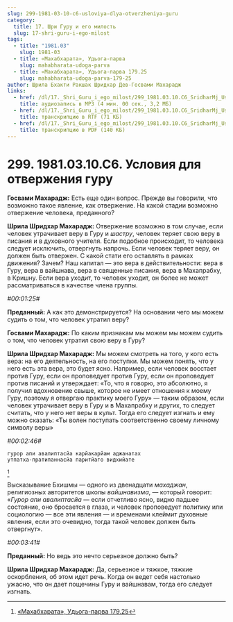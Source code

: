 ```yaml
---
slug: 299-1981-03-10-c6-usloviya-dlya-otverzheniya-guru
category:
  title: 17. Шри Гуру и его милость
  slug: 17-shri-guru-i-ego-milost
tags:
  - title: "1981.03"
    slug: 1981-03
  - title: «Махабхарата», Удьога-парва
    slug: mahabharata-udoga-parva
  - title: «Махабхарата», Удьога-парва 179.25
    slug: mahabharata-udoga-parva-179-25
author: Шрила Бхакти Ракшак Шридхар Дев-Госвами Махарадж
links:
  - href: /dl/17._Shri_Guru_i_ego_milost/299_1981.03.10.C6_SridharMj_Uslovija_dlja_otverzhenija_guru.mp3
    title: аудиозапись в MP3 (4 мин. 00 сек., 3,2 МБ)
  - href: /dl/17._Shri_Guru_i_ego_milost/299_1981.03.10.C6_SridharMj_Uslovija_dlja_otverzhenija_guru.rtf
    title: транскрипцию в RTF (71 КБ)
  - href: /dl/17._Shri_Guru_i_ego_milost/299_1981.03.10.C6_SridharMj_Uslovija_dlja_otverzhenija_guru.pdf
    title: транскрипцию в PDF (140 КБ)
---
```


# 299. 1981.03.10.C6. Условия для отвержения гуру

**Госвами Махарадж:** Есть еще один вопрос. Прежде вы говорили, что возможно такое явление, как отвержение. На какой стадии возможно отвержение человека, преданного?

**Шрила Шридхар Махарадж:** Отвержение возможно в том случае, если человек утрачивает веру в Гуру и *шастру*, человек теряет свою веру в писания и в духовного учителя. Если подобное происходит, то человека следует исключить, отвергнуть напрочь. Если человек теряет веру, он должен быть отвержен. С какой стати его оставлять в рамках движения? Зачем? Наш капитал — это вера в действительности: вера в Гуру, вера в вайшнава, вера в священные писания, вера в Махапрабху, в Кришну. Если вера уходит, то человек уходит, он более не может рассматриваться в качестве члена группы.

*#00:01:25#*

**Преданный:** А как это демонстрируется? На основании чего мы можем судить о том, что человек утратил веру?

**Госвами Махарадж:** По каким признакам мы можем мы можем судить о том, что человек утратил свою веру в Гуру?

**Шрила Шридхар Махарадж:** Мы можем смотреть на того, у кого есть вера: на его деятельность, на его поступки. Мы можем понять, что у него есть эта вера, это будет ясно. Например, если человек восстает против Гуру, если он проповедует против Гуру, если он проповедует против писаний и утверждает: «То, что я говорю, это абсолютно, я получил вдохновение свыше, которое не имеет отношения к моему Гуру, поэтому я отвергаю практику моего Гуру» — таким образом, если человек утрачивает веру в Гуру и в Махапрабху и других, то следует считать, что у него нет веры в культ. Тогда его следует изгнать и ему можно сказать: «Ты волен поступать соответственно своему личному символу веры»

*#00:02:46#*

    гурор апи авалиптасйа карйакарйам аджанатах
    утпатха-пратипаннасйа паритйаго видхийате
[^_ftn1]

Высказывание Бхишмы — одного из двенадцати *махаджан*, религиозных авторитетов школы *вайшнавизма*, — который говорит: «*Гурор апи авалиптасйа* — если отчетливо ясно, видно падшее состояние, оно бросается в глаза, и человек проповедует политику или социологию — все эти явления — и временами клеймит духовные явления, если это очевидно, тогда такой человек должен быть отвергнут».

*#00:03:41#*

**Преданный:** Но ведь это нечто серьезное должно быть?

**Шрила Шридхар Махарадж:** Да, серьезное и тяжкое, тяжкие оскорбления, об этом идет речь. Когда он ведет себя настолько ужасно, что он дает пощечины Гуру и вайшнавам, тогда его следует изгнать.



[^_ftn1]: [«Махабхарата», Удьога-парва 179.25](../notes/mahabharata-udoga-parva/mahabharata-udoga-parva-179-25.md)
